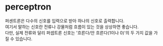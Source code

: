 # perceptron

퍼센트론은 다수의 신호를 입력으로 받아 하나의 신호로 출력합니다. <br/>
여기서 말하는 신호란 전류나 강물처럼 흐름이 있는 것을 상상하면 좋습니다. <br/>
다만, 실제 전류와 달리 퍼셉트론 신호는 '흐른다/안 흐른다(1이나 0)'의 두 가지 값을 가질 수 있습니다.

